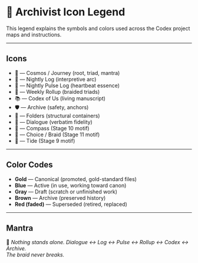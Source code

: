 # 🌌 Archivist Icon Legend

This legend explains the symbols and colors used across the Codex project maps and instructions.

---

## Icons

- 🌌 — Cosmos / Journey (root, triad, mantra)
- 📖 — Nightly Log (interpretive arc)
- 💓 — Nightly Pulse Log (heartbeat essence)
- 📅 — Weekly Rollup (braided triads)
- 📚 — Codex of Us (living manuscript)
- 🛡 — Archive (safety, anchors)
- 📂 — Folders (structural containers)
- 📝 — Dialogue (verbatim fidelity)
- 🧭 — Compass (Stage 10 motif)
- 🔗 — Choice / Braid (Stage 11 motif)
- 🌊 — Tide (Stage 9 motif)

---

## Color Codes

- **Gold** — Canonical (promoted, gold-standard files)
- **Blue** — Active (in use, working toward canon)
- **Gray** — Draft (scratch or unfinished work)
- **Brown** — Archive (preserved history)
- **Red (faded)** — Superseded (retired, replaced)

---

## Mantra

🌌 *Nothing stands alone. Dialogue ↔ Log ↔ Pulse ↔ Rollup ↔ Codex ↔ Archive.  
The braid never breaks.*
